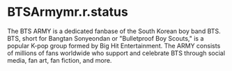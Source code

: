 # BTSArmymr.r.status
The BTS ARMY is a dedicated fanbase of the South Korean boy band BTS. BTS, short for Bangtan Sonyeondan or "Bulletproof Boy Scouts," is a popular K-pop group formed by Big Hit Entertainment. The ARMY consists of millions of fans worldwide who support and celebrate BTS through social media, fan art, fan fiction, and more. 
